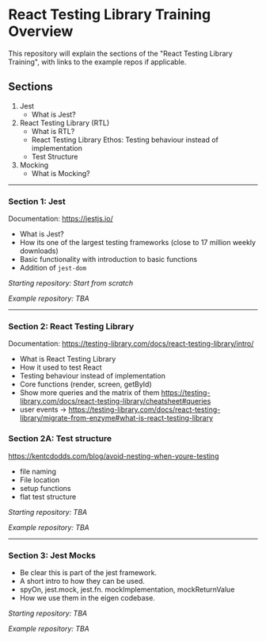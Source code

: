 # React Testing Library Training Overview

This repository will explain the sections of the "React Testing Library Training", with links to the example repos if applicable.

## Sections

1. Jest
   - What is Jest?
2. React Testing Library (RTL)
   - What is RTL?
   - React Testing Library Ethos: Testing behaviour instead of implementation
   - Test Structure
3. Mocking
   - What is Mocking?

---

### Section 1: Jest

Documentation: https://jestjs.io/

- What is Jest?
- How its one of the largest testing frameworks (close to 17 million weekly downloads)
- Basic functionality with introduction to basic functions
- Addition of `jest-dom`

*Starting repository: Start from scratch*

*Example repository: TBA*

---

### Section 2: React Testing Library

Documentation: https://testing-library.com/docs/react-testing-library/intro/

- What is React Testing Library
- How it used to test React
- Testing behaviour instead of implementation
- Core functions (render, screen, getById)
- Show more queries and the matrix of them https://testing-library.com/docs/react-testing-library/cheatsheet#queries
- user events -> https://testing-library.com/docs/react-testing-library/migrate-from-enzyme#what-is-react-testing-library

### Section 2A: Test structure

https://kentcdodds.com/blog/avoid-nesting-when-youre-testing

- file naming
- File location
- setup functions
- flat test structure

*Starting repository: TBA*

*Example repository: TBA*

---

### Section 3: Jest Mocks

- Be clear this is part of the jest framework.
- A short intro to how they can be used.
- spyOn, jest.mock, jest.fn. mockImplementation, mockReturnValue
- How we use them in the eigen codebase.

*Starting repository: TBA*

*Example repository: TBA*
